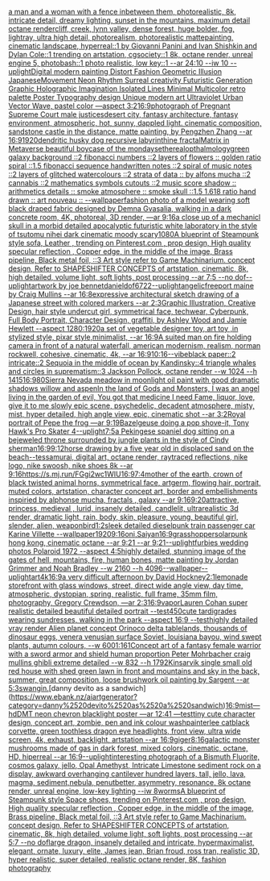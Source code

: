 [a man and a woman with a fence inbetween them, photorealistic, 8k, intricate detail, dreamy lighting, sunset in the mountains, maximum detail octane render](https://www.ebank.nz/aiartgenerator?category=a%2520man%2520and%2520a%2520woman%2520with%2520a%2520fence%2520inbetween%2520them%2C%2520photorealistic%2C%25208k%2C%2520intricate%2520detail%2C%2520dreamy%2520lighting%2C%2520sunset%2520in%2520the%2520mountains%2C%2520maximum%2520detail%2520octane%2520render)[cliff, creek, lynn valley, dense forest, huge bolder, fog, lightray, ultra high detail, photorealism, photorealistic mattepainting, cinematic landscape, hyperreal::1 by Giovanni Panini and Ivan Shishkin and Dylan Cole::1 trending on artstation, cgsociety::1 8k, octane render, unreal engine 5, photobash::1 photo realistic, low key::1 --ar 24:10 --iw 10 --uplight](https://www.ebank.nz/aiartgenerator?category=cliff%2C%2520creek%2C%2520lynn%2520valley%2C%2520dense%2520forest%2C%2520huge%2520bolder%2C%2520fog%2C%2520lightray%2C%2520ultra%2520high%2520detail%2C%2520photorealism%2C%2520photorealistic%2520mattepainting%2C%2520cinematic%2520landscape%2C%2520hyperreal%3A%3A1%2520by%2520Giovanni%2520Panini%2520and%2520Ivan%2520Shishkin%2520and%2520Dylan%2520Cole%3A%3A1%2520trending%2520on%2520artstation%2C%2520cgsociety%3A%3A1%25208k%2C%2520octane%2520render%2C%2520unreal%2520engine%25205%2C%2520photobash%3A%3A1%2520photo%2520realistic%2C%2520low%2520key%3A%3A1%2520--ar%252024%3A10%2520--iw%252010%2520--uplight)[Digital modern painting Distort Fashion Geometric Illusion JapaneseMovement Neon Rhythm Surreal creativity Futuristic Generation Graphic Holographic Imagination Isolated Lines Minimal Multicolor retro palette Poster Typography design Unique modern art Ultraviolet Urban Vector Wave, pastel color —aspect 3:2](https://www.ebank.nz/aiartgenerator?category=Digital%2520modern%2520painting%2520Distort%2520Fashion%2520Geometric%2520Illusion%2520JapaneseMovement%2520Neon%2520Rhythm%2520Surreal%2520creativity%2520Futuristic%2520Generation%2520Graphic%2520Holographic%2520Imagination%2520Isolated%2520Lines%2520Minimal%2520Multicolor%2520retro%2520palette%2520Poster%2520Typography%2520design%2520Unique%2520modern%2520art%2520Ultraviolet%2520Urban%2520Vector%2520Wave%2C%2520pastel%2520color%2520%E2%80%94aspect%25203%3A2)[16:9](https://www.ebank.nz/aiartgenerator?category=16%3A9)[photograph of Pregnant Supreme Court male justices](https://www.ebank.nz/aiartgenerator?category=photograph%2520of%2520Pregnant%2520Supreme%2520Court%2520male%2520justices)[desert city, fantasy architecture, fantasy environment, atmospheric, hot, sunny, dappled light. cinematic composition, sandstone castle in the distance, matte painting, by Pengzhen Zhang --ar 16:9](https://www.ebank.nz/aiartgenerator?category=desert%2520city%2C%2520fantasy%2520architecture%2C%2520fantasy%2520environment%2C%2520atmospheric%2C%2520hot%2C%2520sunny%2C%2520dappled%2520light.%2520cinematic%2520composition%2C%2520sandstone%2520castle%2520in%2520the%2520distance%2C%2520matte%2520painting%2C%2520by%2520Pengzhen%2520Zhang%2520--ar%252016%3A9)[1920](https://www.ebank.nz/aiartgenerator?category=1920)[dendritic husky dog recursive labyrinthine fractal](https://www.ebank.nz/aiartgenerator?category=dendritic%2520husky%2520dog%2520recursive%2520labyrinthine%2520fractal)[Matrix in Metaverse beautiful boy](https://www.ebank.nz/aiartgenerator?category=Matrix%2520in%2520Metaverse%2520beautiful%2520boy)[case of the mondays](https://www.ebank.nz/aiartgenerator?category=case%2520of%2520the%2520mondays)[ethereal](https://www.ebank.nz/aiartgenerator?category=ethereal)[opthalmology](https://www.ebank.nz/aiartgenerator?category=opthalmology)[green galaxy background ::2 fibonacci numbers ::2 layers of flowers :: golden ratio spiral ::1.5 fibonacci sequence handwritten notes ::2 spiral of music notes ::2 layers of glitched watercolours ::2 strata of data :: by alfons mucha ::2 cannabis ::2 mathematics symbols cutouts ::2 music score shadow :: arithmetics details :: smoke atmosphere :: smoke skull ::1.5 1.618 ratio hand drawn :: art nouveau :: --wallpaper](https://www.ebank.nz/aiartgenerator?category=green%2520galaxy%2520background%2520%3A%3A2%2520fibonacci%2520numbers%2520%3A%3A2%2520layers%2520of%2520flowers%2520%3A%3A%2520golden%2520ratio%2520spiral%2520%3A%3A1.5%2520fibonacci%2520sequence%2520handwritten%2520notes%2520%3A%3A2%2520spiral%2520of%2520music%2520notes%2520%3A%3A2%2520layers%2520of%2520glitched%2520watercolours%2520%3A%3A2%2520strata%2520of%2520data%2520%3A%3A%2520by%2520alfons%2520mucha%2520%3A%3A2%2520cannabis%2520%3A%3A2%2520mathematics%2520symbols%2520cutouts%2520%3A%3A2%2520music%2520score%2520shadow%2520%3A%3A%2520arithmetics%2520details%2520%3A%3A%2520smoke%2520atmosphere%2520%3A%3A%2520smoke%2520skull%2520%3A%3A1.5%25201.618%2520ratio%2520hand%2520drawn%2520%3A%3A%2520art%2520nouveau%2520%3A%3A%2520--wallpaper)[fashion photo of a model wearing soft black draped fabric designed by Demna Gvasalia, walking in a dark concrete room, 4K, photoreal, 3D render, —ar 9:16](https://www.ebank.nz/aiartgenerator?category=fashion%2520photo%2520of%2520a%2520model%2520wearing%2520soft%2520black%2520draped%2520fabric%2520designed%2520by%2520Demna%2520Gvasalia%2C%2520walking%2520in%2520a%2520dark%2520concrete%2520room%2C%25204K%2C%2520photoreal%2C%25203D%2520render%2C%2520%E2%80%94ar%25209%3A16)[a close up of a mechanicl skull in a morbid detailed apocalyptic futuristic white laboratory in the style of tsutomu nihei dark cinematic moody scary](https://www.ebank.nz/aiartgenerator?category=a%2520close%2520up%2520of%2520a%2520mechanicl%2520skull%2520in%2520a%2520morbid%2520detailed%2520apocalyptic%2520futuristic%2520white%2520laboratory%2520in%2520the%2520style%2520of%2520tsutomu%2520nihei%2520dark%2520cinematic%2520moody%2520scary)[1080](https://www.ebank.nz/aiartgenerator?category=1080)[A blueprint of Steampunk style sofa,  Leather ,  trending on Pinterest.com  , prop design, High quality specular reflection , Copper  edge, in the middle of the image, Brass pipeline,  Black metal foil,  ::3  Art style refer to Game Machinarium.  concept design, Refer to SHAPESHIFTER CONCEPTS  of artstation, cinematic,  8k, high detailed,  volume light,  soft lights,  post processing    --ar 7:5   --no dof](https://www.ebank.nz/aiartgenerator?category=A%2520blueprint%2520of%2520Steampunk%2520style%2520sofa%2C%2520%2520Leather%2520%2C%2520%2520trending%2520on%2520Pinterest.com%2520%2520%2C%2520prop%2520design%2C%2520High%2520quality%2520specular%2520reflection%2520%2C%2520Copper%2520%2520edge%2C%2520in%2520the%2520middle%2520of%2520the%2520image%2C%2520Brass%2520pipeline%2C%2520%2520Black%2520metal%2520foil%2C%2520%2520%3A%3A3%2520%2520Art%2520style%2520refer%2520to%2520Game%2520Machinarium.%2520%2520concept%2520design%2C%2520Refer%2520to%2520SHAPESHIFTER%2520CONCEPTS%2520%2520of%2520artstation%2C%2520cinematic%2C%2520%25208k%2C%2520high%2520detailed%2C%2520%2520volume%2520light%2C%2520%2520soft%2520lights%2C%2520%2520post%2520processing%2520%2520%2520%2520--ar%25207%3A5%2520%2520%2520--no%2520dof)[--uplight](https://www.ebank.nz/aiartgenerator?category=--uplight)[artwork by joe bennet](https://www.ebank.nz/aiartgenerator?category=artwork%2520by%2520joe%2520bennet)[daniel](https://www.ebank.nz/aiartgenerator?category=daniel)[dof](https://www.ebank.nz/aiartgenerator?category=dof)[6722](https://www.ebank.nz/aiartgenerator?category=6722)[--uplight](https://www.ebank.nz/aiartgenerator?category=--uplight)[angelic](https://www.ebank.nz/aiartgenerator?category=angelic)[freeport maine by Craig Mullins  --ar 16:8](https://www.ebank.nz/aiartgenerator?category=freeport%2520maine%2520by%2520Craig%2520Mullins%2520%2520--ar%252016%3A8)[expressive architectural sketch drawing of a Japanese street with colored markers --ar 2:3](https://www.ebank.nz/aiartgenerator?category=expressive%2520architectural%2520sketch%2520drawing%2520of%2520a%2520Japanese%2520street%2520with%2520colored%2520markers%2520--ar%25202%3A3)[Graphic Illustration, Creative Design, hair style undercut girl, symmetrical face, techwear, Cyberpunk, Full Body Portrait, Character Design, graffiti, by Ashley Wood and Jamie Hewlett --aspect 1280:1920](https://www.ebank.nz/aiartgenerator?category=Graphic%2520Illustration%2C%2520Creative%2520Design%2C%2520hair%2520style%2520undercut%2520girl%2C%2520symmetrical%2520face%2C%2520techwear%2C%2520Cyberpunk%2C%2520Full%2520Body%2520Portrait%2C%2520Character%2520Design%2C%2520graffiti%2C%2520by%2520Ashley%2520Wood%2520and%2520Jamie%2520Hewlett%2520--aspect%25201280%3A1920)[a set of vegetable designer toy, art toy ,in stylized style, pixar style,minimalist, --ar 16:9](https://www.ebank.nz/aiartgenerator?category=a%2520set%2520of%2520vegetable%2520designer%2520toy%2C%2520art%2520toy%2520%2Cin%2520stylized%2520style%2C%2520pixar%2520style%2Cminimalist%2C%2520--ar%252016%3A9)[A suited man on fire holding camera in front of a natural waterfall, american modernism, realism, norman rockwell, cohesive, cinematic, 4k, --ar 16:9](https://www.ebank.nz/aiartgenerator?category=A%2520suited%2520man%2520on%2520fire%2520holding%2520camera%2520in%2520front%2520of%2520a%2520natural%2520waterfall%2C%2520american%2520modernism%2C%2520realism%2C%2520norman%2520rockwell%2C%2520cohesive%2C%2520cinematic%2C%25204k%2C%2520--ar%252016%3A9)[10:16](https://www.ebank.nz/aiartgenerator?category=10%3A16)[--vibe](https://www.ebank.nz/aiartgenerator?category=--vibe)[black paper::2 intricate::2 Sequoia in the middle of ocean by Kandinsky::4 triangle whales and circles in suprematism::3 Jackson Pollock, octane render --w 1024 --h 1415](https://www.ebank.nz/aiartgenerator?category=black%2520paper%3A%3A2%2520intricate%3A%3A2%2520Sequoia%2520in%2520the%2520middle%2520of%2520ocean%2520by%2520Kandinsky%3A%3A4%2520triangle%2520whales%2520and%2520circles%2520in%2520suprematism%3A%3A3%2520Jackson%2520Pollock%2C%2520octane%2520render%2520--w%25201024%2520--h%25201415)[16:9](https://www.ebank.nz/aiartgenerator?category=16%3A9)[80](https://www.ebank.nz/aiartgenerator?category=80)[Sierra Nevada meadow in moonlight oil paint with good dramatic shadows willow and aspen](https://www.ebank.nz/aiartgenerator?category=Sierra%2520Nevada%2520meadow%2520in%2520moonlight%2520oil%2520paint%2520with%2520good%2520dramatic%2520shadows%2520willow%2520and%2520aspen)[In the land of Gods and Monsters, I was an angel living in the garden of evil, You got that medicine I need Fame, liquor, love, give it to me slowly epic scene, psychedelic, decadent atmosphere, misty, mist, hyper detailed, high angle view, epic, cinematic shot --ar 3:2](https://www.ebank.nz/aiartgenerator?category=In%2520the%2520land%2520of%2520Gods%2520and%2520Monsters%2C%2520I%2520was%2520an%2520angel%2520living%2520in%2520the%2520garden%2520of%2520evil%2C%2520You%2520got%2520that%2520medicine%2520I%2520need%2520Fame%2C%2520liquor%2C%2520love%2C%2520give%2520it%2520to%2520me%2520slowly%2520epic%2520scene%2C%2520psychedelic%2C%2520decadent%2520atmosphere%2C%2520misty%2C%2520mist%2C%2520hyper%2520detailed%2C%2520high%2520angle%2520view%2C%2520epic%2C%2520cinematic%2520shot%2520--ar%25203%3A2)[Royal portrait of Pepe the frog —ar 9:19](https://www.ebank.nz/aiartgenerator?category=Royal%2520portrait%2520of%2520Pepe%2520the%2520frog%2520%E2%80%94ar%25209%3A19)[Bazelgeuse doing a pop shove-it, Tony Hawk's Pro Skater 4](https://www.ebank.nz/aiartgenerator?category=Bazelgeuse%2520doing%2520a%2520pop%2520shove-it%2C%2520Tony%2520Hawk%27s%2520Pro%2520Skater%25204)[--uplight](https://www.ebank.nz/aiartgenerator?category=--uplight)[7:5](https://www.ebank.nz/aiartgenerator?category=7%3A5)[a Pekingese spaniel dog sitting on a bejeweled throne surrounded by jungle plants in the style of Cindy sherman](https://www.ebank.nz/aiartgenerator?category=a%2520Pekingese%2520spaniel%2520dog%2520sitting%2520on%2520a%2520bejeweled%2520throne%2520surrounded%2520by%2520jungle%2520plants%2520in%2520the%2520style%2520of%2520Cindy%2520sherman)[16:9](https://www.ebank.nz/aiartgenerator?category=16%3A9)[9:12](https://www.ebank.nz/aiartgenerator?category=9%3A12)[horse drawing by a five year old in displaced sand on the beach](https://www.ebank.nz/aiartgenerator?category=horse%2520drawing%2520by%2520a%2520five%2520year%2520old%2520in%2520displaced%2520sand%2520on%2520the%2520beach)[--tes](https://www.ebank.nz/aiartgenerator?category=--tes)[samurai, digital art, octane render, raytraced reflections, nike logo, nike swoosh, nike shoes 8k --ar 9:16](https://www.ebank.nz/aiartgenerator?category=samurai%2C%2520digital%2520art%2C%2520octane%2520render%2C%2520raytraced%2520reflections%2C%2520nike%2520logo%2C%2520nike%2520swoosh%2C%2520nike%2520shoes%25208k%2520--ar%25209%3A16)[<https://s.mj.run/FGgi2wc1WIU>](https://www.ebank.nz/aiartgenerator?category=%3Chttps%3A//s.mj.run/FGgi2wc1WIU%3E)[16:9](https://www.ebank.nz/aiartgenerator?category=16%3A9)[7:4](https://www.ebank.nz/aiartgenerator?category=7%3A4)[mother of the earth, crown of black twisted animal horns, symmetrical face, artgerm, flowing hair, portrait, muted colors, artstation, character concept art, border and embellishments inspiried by alphonse mucha, fractals , galaxy --ar 9:16](https://www.ebank.nz/aiartgenerator?category=mother%2520of%2520the%2520earth%2C%2520crown%2520of%2520black%2520twisted%2520animal%2520horns%2C%2520symmetrical%2520face%2C%2520artgerm%2C%2520flowing%2520hair%2C%2520portrait%2C%2520muted%2520colors%2C%2520artstation%2C%2520character%2520concept%2520art%2C%2520border%2520and%2520embellishments%2520inspiried%2520by%2520alphonse%2520mucha%2C%2520fractals%2520%2C%2520galaxy%2520--ar%25209%3A16)[9:20](https://www.ebank.nz/aiartgenerator?category=9%3A20)[attractive, princess, medieval , lurid, insanely detailed, candlelit, ultrarealistic 3d render, dramatic light, rain, body, skin, pleasure, young, beautiful girl, slender, alien, weapon](https://www.ebank.nz/aiartgenerator?category=attractive%2C%2520princess%2C%2520medieval%2520%2C%2520lurid%2C%2520insanely%2520detailed%2C%2520candlelit%2C%2520ultrarealistic%25203d%2520render%2C%2520dramatic%2520light%2C%2520rain%2C%2520body%2C%2520skin%2C%2520pleasure%2C%2520young%2C%2520beautiful%2520girl%2C%2520slender%2C%2520alien%2C%2520weapon)[bird](https://www.ebank.nz/aiartgenerator?category=bird)[1:2](https://www.ebank.nz/aiartgenerator?category=1%3A2)[sleek detailed dieselpunk train passenger car Karine Villette --wallpaper](https://www.ebank.nz/aiartgenerator?category=sleek%2520detailed%2520dieselpunk%2520train%2520passenger%2520car%2520Karine%2520Villette%2520--wallpaper)[1920](https://www.ebank.nz/aiartgenerator?category=1920)[9:16](https://www.ebank.nz/aiartgenerator?category=9%3A16)[oni,Saiyan](https://www.ebank.nz/aiartgenerator?category=oni%2CSaiyan)[16:9](https://www.ebank.nz/aiartgenerator?category=16%3A9)[grasshopper](https://www.ebank.nz/aiartgenerator?category=grasshopper)[solarpunk hong kong, cinematic octane --ar 9:21 --ar 9:21](https://www.ebank.nz/aiartgenerator?category=solarpunk%2520hong%2520kong%2C%2520cinematic%2520octane%2520--ar%25209%3A21%2520--ar%25209%3A21)[--uplight](https://www.ebank.nz/aiartgenerator?category=--uplight)[furbies wedding photos Polaroid 1972 --aspect 4:5](https://www.ebank.nz/aiartgenerator?category=furbies%2520wedding%2520photos%2520Polaroid%25201972%2520--aspect%25204%3A5)[highly detailed, stunning image of the gates of hell, mountains, fire, human bones, matte painting by Jordan Grimmer and Noah Bradley --w 2160 --h 4096](https://www.ebank.nz/aiartgenerator?category=highly%2520detailed%2C%2520stunning%2520image%2520of%2520the%2520gates%2520of%2520hell%2C%2520mountains%2C%2520fire%2C%2520human%2520bones%2C%2520matte%2520painting%2520by%2520Jordan%2520Grimmer%2520and%2520Noah%2520Bradley%2520--w%25202160%2520--h%25204096)[--wallpaper](https://www.ebank.nz/aiartgenerator?category=--wallpaper)[--uplight](https://www.ebank.nz/aiartgenerator?category=--uplight)[art](https://www.ebank.nz/aiartgenerator?category=art)[4k](https://www.ebank.nz/aiartgenerator?category=4k)[16:9](https://www.ebank.nz/aiartgenerator?category=16%3A9)[a very difficult afternoon by David Hockney](https://www.ebank.nz/aiartgenerator?category=a%2520very%2520difficult%2520afternoon%2520by%2520David%2520Hockney)[2:1](https://www.ebank.nz/aiartgenerator?category=2%3A1)[lemonade storefront with glass windows, street, direct wide angle view, day time, atmospheric, dystopian, spring, realistic, full frame, 35mm film, photography, Gregory Crewdson, —ar 2:3](https://www.ebank.nz/aiartgenerator?category=lemonade%2520storefront%2520with%2520glass%2520windows%2C%2520street%2C%2520direct%2520wide%2520angle%2520view%2C%2520day%2520time%2C%2520atmospheric%2C%2520dystopian%2C%2520spring%2C%2520realistic%2C%2520full%2520frame%2C%252035mm%2520film%2C%2520photography%2C%2520Gregory%2520Crewdson%2C%2520%E2%80%94ar%25202%3A3)[16:9](https://www.ebank.nz/aiartgenerator?category=16%3A9)[vapor](https://www.ebank.nz/aiartgenerator?category=vapor)[Lauren Cohan super realistic detailed beautiful detailed portrait --test](https://www.ebank.nz/aiartgenerator?category=Lauren%2520Cohan%2520super%2520realistic%2520detailed%2520beautiful%2520detailed%2520portrait%2520--test)[450](https://www.ebank.nz/aiartgenerator?category=450)[cute tardigrades wearing sundresses, walking in the park --aspect 16:9 --test](https://www.ebank.nz/aiartgenerator?category=cute%2520tardigrades%2520wearing%2520sundresses%2C%2520walking%2520in%2520the%2520park%2520--aspect%252016%3A9%2520--test)[highly detailed vray render Alien planet concept Orinoco delta tablelands, thousands of dinosaur eggs, venera venusian surface Soviet, louisiana bayou, wind swept plants, autumn colours, --w 600](https://www.ebank.nz/aiartgenerator?category=highly%2520detailed%2520vray%2520render%2520Alien%2520planet%2520concept%2520Orinoco%2520delta%2520tablelands%2C%2520thousands%2520of%2520dinosaur%2520eggs%2C%2520venera%2520venusian%2520surface%2520Soviet%2C%2520louisiana%2520bayou%2C%2520wind%2520swept%2520plants%2C%2520autumn%2520colours%2C%2520--w%2520600)[1:1](https://www.ebank.nz/aiartgenerator?category=1%3A1)[6](https://www.ebank.nz/aiartgenerator?category=6)[1](https://www.ebank.nz/aiartgenerator?category=1)[Concept art of a fantasy female warrior with a sword armor and shield human proportion Peter Mohrbacher craig mullins ghibli extreme detailed  --w 832 --h 1792](https://www.ebank.nz/aiartgenerator?category=Concept%2520art%2520of%2520a%2520fantasy%2520female%2520warrior%2520with%2520a%2520sword%2520armor%2520and%2520shield%2520human%2520proportion%2520Peter%2520Mohrbacher%2520craig%2520mullins%2520ghibli%2520extreme%2520detailed%2520%2520--w%2520832%2520--h%25201792)[Kinsarvik single small old red house with shed green lawn in front and mountains and sky in the back, summer, great composition, loose brushwork oil painting by Sargent --ar 5:3](https://www.ebank.nz/aiartgenerator?category=Kinsarvik%2520single%2520small%2520old%2520red%2520house%2520with%2520shed%2520green%2520lawn%2520in%2520front%2520and%2520mountains%2520and%2520sky%2520in%2520the%2520back%2C%2520summer%2C%2520great%2520composition%2C%2520loose%2520brushwork%2520oil%2520painting%2520by%2520Sargent%2520--ar%25205%3A3)[swangin.](https://www.ebank.nz/aiartgenerator?category=swangin.)[danny devito as a sandwich](https://www.ebank.nz/aiartgenerator?category=danny%2520devito%2520as%2520a%2520sandwich)[16:9](https://www.ebank.nz/aiartgenerator?category=16%3A9)[mist](https://www.ebank.nz/aiartgenerator?category=mist)[—hd](https://www.ebank.nz/aiartgenerator?category=%E2%80%94hd)[DMT neon chevron blacklight poster —ar 12:41 —test](https://www.ebank.nz/aiartgenerator?category=DMT%2520neon%2520chevron%2520blacklight%2520poster%2520%E2%80%94ar%252012%3A41%2520%E2%80%94test)[tiny cute character design, concept art, zombie, pen and ink colour wash](https://www.ebank.nz/aiartgenerator?category=tiny%2520cute%2520character%2520design%2C%2520concept%2520art%2C%2520zombie%2C%2520pen%2520and%2520ink%2520colour%2520wash)[painterlee cat](https://www.ebank.nz/aiartgenerator?category=painterlee%2520cat)[black corvette, green toothless dragon eye headlights, front view, ultra wide screen, 4k, exhaust, backlight, artstation --ar 16:9](https://www.ebank.nz/aiartgenerator?category=black%2520corvette%2C%2520green%2520toothless%2520dragon%2520eye%2520headlights%2C%2520front%2520view%2C%2520ultra%2520wide%2520screen%2C%25204k%2C%2520exhaust%2C%2520backlight%2C%2520artstation%2520--ar%252016%3A9)[giger](https://www.ebank.nz/aiartgenerator?category=giger)[8:16](https://www.ebank.nz/aiartgenerator?category=8%3A16)[galactic monster mushrooms made of gas in dark forest, mixed colors, cinematic, octane, HD, hiperreal --ar 16:9](https://www.ebank.nz/aiartgenerator?category=galactic%2520monster%2520mushrooms%2520made%2520of%2520gas%2520in%2520dark%2520forest%2C%2520mixed%2520colors%2C%2520cinematic%2C%2520octane%2C%2520HD%2C%2520hiperreal%2520--ar%252016%3A9)[--uplight](https://www.ebank.nz/aiartgenerator?category=--uplight)[interesting photograph of a Bismuth Fluorite, cosmos galaxy, jello, Opal Amethyst, Intricate Limestone sediment rock on a display, awkward overhanging cantilever hundred layers, tall, jello, lava, magma, sediment,nebula, penutbetter, asymmetry, resonance, 8k octane render, unreal engine, low-key lighting --iw 8](https://www.ebank.nz/aiartgenerator?category=interesting%2520photograph%2520of%2520a%2520Bismuth%2520Fluorite%2C%2520cosmos%2520galaxy%2C%2520jello%2C%2520Opal%2520Amethyst%2C%2520Intricate%2520Limestone%2520sediment%2520rock%2520on%2520a%2520display%2C%2520awkward%2520overhanging%2520cantilever%2520hundred%2520layers%2C%2520tall%2C%2520jello%2C%2520lava%2C%2520magma%2C%2520sediment%2Cnebula%2C%2520penutbetter%2C%2520asymmetry%2C%2520resonance%2C%25208k%2520octane%2520render%2C%2520unreal%2520engine%2C%2520low-key%2520lighting%2520--iw%25208)[worms](https://www.ebank.nz/aiartgenerator?category=worms)[A blueprint of Steampunk style Space shoes,    trending on Pinterest.com  , prop design, High quality specular reflection , Copper  edge, in the middle of the image, Brass pipeline,  Black metal foil,  ::3  Art style refer to Game Machinarium.  concept design, Refer to SHAPESHIFTER CONCEPTS  of artstation, cinematic,  8k, high detailed,  volume light,  soft lights,  post processing    --ar 5:7   --no dof](https://www.ebank.nz/aiartgenerator?category=A%2520blueprint%2520of%2520Steampunk%2520style%2520Space%2520shoes%2C%2520%2520%2520%2520trending%2520on%2520Pinterest.com%2520%2520%2C%2520prop%2520design%2C%2520High%2520quality%2520specular%2520reflection%2520%2C%2520Copper%2520%2520edge%2C%2520in%2520the%2520middle%2520of%2520the%2520image%2C%2520Brass%2520pipeline%2C%2520%2520Black%2520metal%2520foil%2C%2520%2520%3A%3A3%2520%2520Art%2520style%2520refer%2520to%2520Game%2520Machinarium.%2520%2520concept%2520design%2C%2520Refer%2520to%2520SHAPESHIFTER%2520CONCEPTS%2520%2520of%2520artstation%2C%2520cinematic%2C%2520%25208k%2C%2520high%2520detailed%2C%2520%2520volume%2520light%2C%2520%2520soft%2520lights%2C%2520%2520post%2520processing%2520%2520%2520%2520--ar%25205%3A7%2520%2520%2520--no%2520dof)[large dragon, insanely detailed and intricate, hypermaximalist, elegant, ornate, luxury, elite, James jean, Brian froud, ross tran, realistic 3D, hyper realistic, super detailed, realistic octane render, 8K, fashion photography](https://www.ebank.nz/aiartgenerator?category=large%2520dragon%2C%2520insanely%2520detailed%2520and%2520intricate%2C%2520hypermaximalist%2C%2520elegant%2C%2520ornate%2C%2520luxury%2C%2520elite%2C%2520James%2520jean%2C%2520Brian%2520froud%2C%2520ross%2520tran%2C%2520realistic%25203D%2C%2520hyper%2520realistic%2C%2520super%2520detailed%2C%2520realistic%2520octane%2520render%2C%25208K%2C%2520fashion%2520photography)